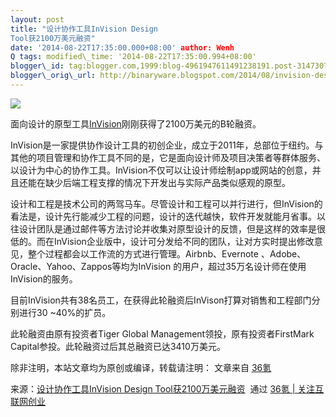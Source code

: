 ```yaml
--- 
layout: post 
title: "设计协作工具InVision Design
Tool获2100万美元融资" 
date: '2014-08-22T17:35:00.000+08:00' author: Wenh
Q tags: modified\_time: '2014-08-22T17:35:00.994+08:00' 
blogger\_id: tag:blogger.com,1999:blog-4961947611491238191.post-3147307376377413421
blogger\_orig\_url: http://binaryware.blogspot.com/2014/08/invision-design-tool2100.html
---
```

![](https://images-blogger-opensocial.googleusercontent.com/gadgets/proxy?url=http%3A%2F%2Fa.36krcnd.com%2Fphoto%2F2014%2F39a6ba3a1fcb4bbf9855fc3a65f9be0f.jpg&container=blogger&gadget=a&rewriteMime=image%2F*)

面向设计的原型工具[InVision](http://www.invisionapp.com/)刚刚获得了2100万美元的B轮融资。



InVision是一家提供协作设计工具的初创企业，成立于2011年，总部位于纽约。与其他的项目管理和协作工具不同的是，它是面向设计师及项目决策者等群体服务、以设计为中心的协作工具。InVision不仅可以让设计师绘制app或网站的创意，并且还能在缺少后端工程支撑的情况下开发出与实际产品类似感观的原型。



设计和工程是技术公司的两驾马车。尽管设计和工程可以并行进行，但InVision的看法是，设计先行能减少工程的问题，设计的迭代越快，软件开发就能月省事。以往设计团队是通过邮件等方法讨论并收集对原型设计的反馈，但是这样的效率是很低的。而在InVision企业版中，设计可分发给不同的团队，让对方实时提出修改意见，整个过程都会以工作流的方式进行管理。Airbnb、Evernote
、Adobe、Oracle、Yahoo、Zappos等均为InVision
的用户，超过35万名设计师在使用InVision的服务。



目前InVision共有38名员工，在获得此轮融资后InVison打算对销售和工程部门分别进行30
~40%的扩员。



此轮融资由原有投资者Tiger Global Management领投，原有投资者FirstMark
Capital参投。此轮融资过后其总融资已达3410万美元。



除非注明，本站文章均为原创或编译，转载请注明： 文章来自
[36氪](http://www.36kr.com/)
<div>




</div>

<div>

来源：[设计协作工具InVision Design
Tool获2100万美元融资](http://www.36kr.com/p/214380.html)  通过 [36氪 |
关注互联网创业](http://www.36kr.com/)

</div>
